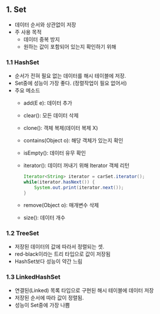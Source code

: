 ## 1. Set

- 데이터 순서와 상관없이 저장
- 주 사용 목적
    - 데이터 중복 방지
    - 원하는 값이 포함되어 있는지 확인하기 위해

### 1.1 HashSet

- 순서가 전혀 필요 없는 데이터를 해시 테이블에 저장.
- Set중에 성능이 가장 좋다. (정렬작업이 필요 없어서)
- 주요 메소드
    - add(E e): 데이터 추가
    - clear(): 모든 데이터 삭제
    - clone(): 객체 복제(데이터 복제 X)
    - contains(Object o): 해당 객체가 있는지 확인
    - isEmpty(): 데이터 유무 확인
    - iterator(): 데이터 꺼내기 위해 Iterator 객체 리턴

        ```java
        Iterator<String> iterator = carSet.iterator();
        while(iterator.hasNext()) {
        	System.out.print(iterator.next());
        }
        
        ```

    - remove(Object o): 매개변수 삭제
    - size(): 데이터 개수

### 1.2 TreeSet

- 저장된 데이터의 값에 따라서 정렬되는 셋.
- red-black이라는 트리 타입으로 값이 저장됨
- HashSet보다 성능이 약간 느림

### 1.3 LinkedHashSet

- 연결된(Linked) 목록 타입으로 구현된 해시 테이블에 데이터 저장
- 저장된 순서에 따라 값이 정렬됨.
- 성능이 Set중에 가장 나쁨
